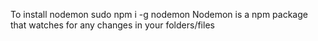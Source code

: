 To install nodemon sudo npm i -g nodemon
Nodemon is a npm package that watches for any changes in your folders/files